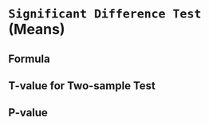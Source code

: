 # `Significant Difference Test` (Means)





## Formula


## T-value for Two-sample Test



## P-value